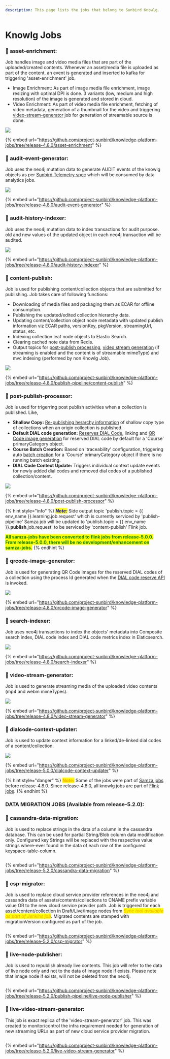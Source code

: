 ```yaml
---
description: This page lists the jobs that belong to Sunbird Knowlg.
---
```


# Knowlg Jobs

### :stars: asset-enrichment:&#x20;

Job handles image and video media files that are part of the uploaded/created contents. Whenever an asset/media file is uploaded as part of the content, an event is generated and inserted to kafka for triggering 'asset-enrichment' job.

* Image Enrichment: As part of image media file enrichment, image resizing with optimal DPI is done. 3 variants (low, medium and high resolution) of the image is generated and stored in cloud.
* Video Enrichment: As part of video media file enrichment, fetching of video metadata, generation of a thumbnail for the video and triggering [video-stream-generator](./#video-stream-generator) job for generation of streamable source is done.

![](<../../../.gitbook/assets/sunbird-knowlg-asset-enrichment.drawio (2).png>)

{% embed url="https://github.com/project-sunbird/knowledge-platform-jobs/tree/release-4.8.0/asset-enrichment" %}

### :stars: audit-event-generator:&#x20;

Job uses the neo4j mutation data to generate AUDIT events of the knowlg objects as per [Sunbird Telemetry spec](https://telemetry.sunbird.org/learn/v3\_event\_details) which will be consumed by data analytics jobs.

![](<../../../.gitbook/assets/sunbird-knowlg-audit-event-generator.drawio (1).png>)

{% embed url="https://github.com/project-sunbird/knowledge-platform-jobs/tree/release-4.8.0/audit-event-generator" %}

### :stars: audit-history-indexer:&#x20;

Job uses the neo4j mutation data to index transactions for audit purpose. old and new values of the updated object in each neo4j transaction will be audited.

![](<../../../.gitbook/assets/sunbird-knowlg-audit-history-indexer.drawio (1).png>)

{% embed url="https://github.com/project-sunbird/knowledge-platform-jobs/tree/release-4.8.0/audit-history-indexer" %}

### :stars: content-publish:&#x20;

Job is used for publishing content/collection objects that are submitted for publishing. Job takes care of following functions:&#x20;

* Downloading of media files and packaging them as ECAR for offline consumption.
* Publishing the updated/edited collection hierarchy data.
* Updating content/collection object node metadata with updated publish information viz ECAR paths, versionKey, pkgVersion, streamingUrl, status, etc.
* Indexing collection leaf node objects to Elastic Search.
* Clearing cached note data from Redis.
* Output topics for [post-publish processing](./#post-publish-processor), [video stream generation](./#video-stream-generator) (if streaming is enabled and the content is of streamable mimeType) and mvc indexing (performed by non Knowlg Job).



![](<../../../.gitbook/assets/sunbird-knowlg-content-publish.drawio (1).png>)

{% embed url="https://github.com/project-sunbird/knowledge-platform-jobs/tree/release-4.8.0/publish-pipeline/content-publish" %}

### :stars: post-publish-processor:&#x20;

Job is used for trigerring post publish activities when a collection is published. Like,

* **Shallow Copy:** [Re-publishing herarchy information](./#content-publish) of shallow copy type of collections when an origin collection is published.
* **Default DIAL code generation:** [Reserves DIAL Code](http://docs.sunbird.org/latest/apis/dialapi/#operation/Reserve%20Dialcode), linking and [QR Code image generation](https://documenter.getpostman.com/view/25463377/2s935hR7AM#c70aa3ea-78c1-46ee-9ffe-0d194ff5c711) for reserved DIAL code by default for a 'Course' primaryCategory object.
* **Course Batch Creation:** Based on 'traceability' configuration, triggering auto [batch creation](https://lern.sunbird.org/learn/product-and-developer-guide/batch-service/api-documentation#api-documentation) for a 'Course' primaryCategory object if there is no running batch existing.
* **DIAL Code Context Update:** Triggers individual context update events for newly added dial codes and removed dial codes of a published collection/content.

![](../../../.gitbook/assets/sunbird-knowlg-post-publish-processor.drawio.png)

{% embed url="https://github.com/project-sunbird/knowledge-platform-jobs/tree/release-4.8.0/post-publish-processor" %}

{% hint style="info" %}
_<mark style="color:blue;">**Note:**</mark>_ <mark style="color:blue;"></mark><mark style="color:blue;"></mark> Side output topic 'publish.topic = \{{ env\_name \}}.learning.job.request' which is currently serviced by 'publish-pipeline' Samza job will be updated to 'publish.topic = \{{ env\_name \}}.**publish**.job.request' to be serviced by 'content-publish' Flink job.

<mark style="color:green;">**All samza-jobs have been converted to flink jobs from release-5.0.0. From release-5.0.0, there will be no development/enhancement on samza-jobs.**</mark>&#x20;
{% endhint %}





### :stars: qrcode-image-generator:&#x20;

Job is used for generating QR Code images for the reserved DIAL codes of a collection using the process Id generated when the [DIAL code reserve API](http://docs.sunbird.org/latest/apis/dialapi/#operation/Reserve%20Dialcode) is invoked.

![](../../../.gitbook/assets/sunbird-knowlg-qrcode-image-generator.drawio.png)

{% embed url="https://github.com/project-sunbird/knowledge-platform-jobs/tree/release-4.8.0/qrcode-image-generator" %}

### :stars: search-indexer:&#x20;

Job uses neo4j transactions to index the objects' metadata into Composite search index, DIAL code index and DIAL code metrics index in Elaticsearch.

![](../../../.gitbook/assets/sunbird-knowlg-search-indexer.drawio.png)

{% embed url="https://github.com/project-sunbird/knowledge-platform-jobs/tree/release-4.8.0/search-indexer" %}

### :stars: video-stream-generator:&#x20;

Job is used to generate streaming media of the uploaded video contents (mp4 and webm mimeTypes).

![](../../../.gitbook/assets/sunbird-knowlg-video-stream-generator.drawio.png)

{% embed url="https://github.com/project-sunbird/knowledge-platform-jobs/tree/release-4.8.0/video-stream-generator" %}

### :stars: dialcode-context-updater:&#x20;

Job is used to update context information for a linked/de-linked dial codes of a content/collection.

![](../../../.gitbook/assets/sunbird-knowlg-dialcode-context-updater.drawio.png)

{% embed url="https://github.com/project-sunbird/knowledge-platform-jobs/tree/release-5.0.0/dialcode-context-updater" %}



{% hint style="danger" %}
<mark style="color:orange;">**Note:**</mark> Some of the jobs were part of [Samza jobs](https://github.com/project-sunbird/sunbird-learning-platform/tree/master/platform-jobs/samza) before release-4.8.0. Since release-4.8.0, all knowlg jobs are part of [Flink jobs](https://github.com/project-sunbird/knowledge-platform-jobs/tree/release-4.8.0).
{% endhint %}





### DATA MIGRATION JOBS (Available from release-5.2.0):

### :stars: cassandra-data-migration:&#x20;

Job is used to replace strings in the data of a column in the cassandra database. This can be used for partial String/Blob column data modification only. Configured key Strings will be replaced with the respective value strings where-ever found in the data of each row of the configured keyspace-table-column.

<figure><img src="../../../.gitbook/assets/sunbird-knowlg-cassandra-data-migration.drawio.png" alt=""><figcaption></figcaption></figure>

{% embed url="https://github.com/project-sunbird/knowledge-platform-jobs/tree/release-5.2.0/cassandra-data-migration" %}

### :stars: csp-migrator:&#x20;

Job is used to replace cloud service provider references in the neo4j and cassandra data of assets/contents/collections to CNAME prefix variable value OR to the new cloud service provider path. Job is triggered for each asset/content/collection in Draft/Live/Image nodes from _<mark style="color:orange;">Sync tool available as part of Jenkins job</mark>_. Migrated contents are stamped with migrationVersion configured as part of the job.

<figure><img src="../../../.gitbook/assets/sunbird-knowlg-csp-migrator.drawio.png" alt=""><figcaption></figcaption></figure>

{% embed url="https://github.com/project-sunbird/knowledge-platform-jobs/tree/release-5.2.0/csp-migrator" %}

### :stars: live-node-publisher:&#x20;

Job is used to republish already live contents. This job will refer to the data of live node only and not to the data of image node if exists. Please note that image node if exists, will not be deleted from the neo4j. &#x20;

<figure><img src="../../../.gitbook/assets/sunbird-knowlg-live-node-publisher.drawio.png" alt=""><figcaption></figcaption></figure>

{% embed url="https://github.com/project-sunbird/knowledge-platform-jobs/tree/release-5.2.0/publish-pipeline/live-node-publisher" %}

### :stars: live-video-stream-generator:&#x20;

This job is exact replica of the 'video-stream-generator' job. This was created to monitor/control the infra requirement needed for generation of new streaming URLs as part of new cloud service provider migration.&#x20;

<figure><img src="../../../.gitbook/assets/sunbird-knowlg-live-video-stream-generator.drawio (1).png" alt=""><figcaption></figcaption></figure>

{% embed url="https://github.com/project-sunbird/knowledge-platform-jobs/tree/release-5.2.0/live-video-stream-generator" %}



